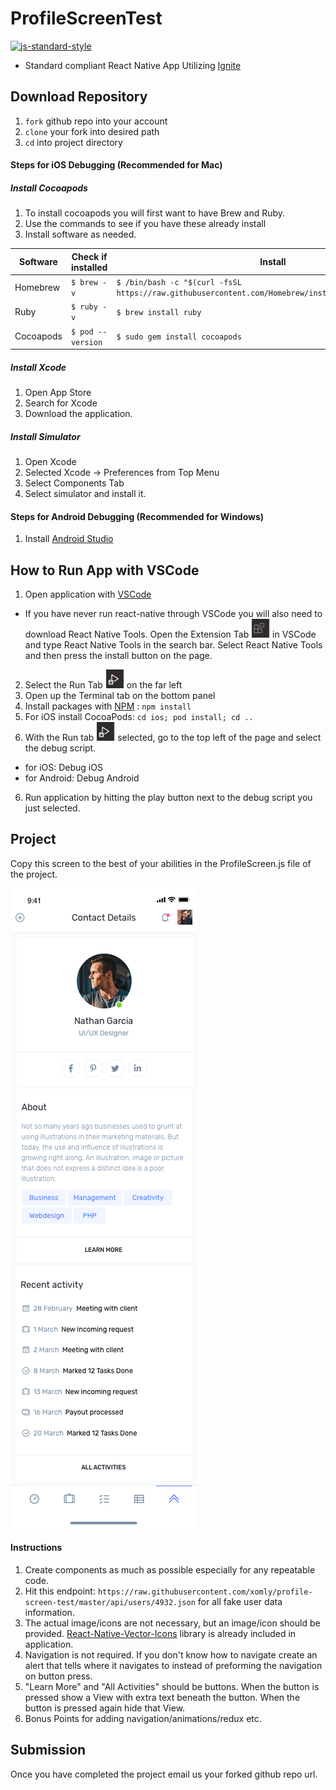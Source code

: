 #  ProfileScreenTest
[![js-standard-style](https://img.shields.io/badge/code%20style-standard-brightgreen.svg?style=flat)](http://standardjs.com/)

* Standard compliant React Native App Utilizing [Ignite](https://github.com/infinitered/ignite)

## Download Repository

1. `fork` github repo into your account
2. `clone` your fork into desired path
3. `cd` into project directory


#### Steps for iOS Debugging (Recommended for Mac)

##### Install Cocoapods
1. To install cocoapods you will first want to have Brew and Ruby.
2. Use the commands to see if you have these already install
3. Install software as needed.
 
 | Software |  Check if installed | Install |
 | --- | --- | --- |
 |Homebrew | `$ brew -v`|  `$ /bin/bash -c "$(curl -fsSL https://raw.githubusercontent.com/Homebrew/install/master/install.sh)"`|
|Ruby | `$ ruby -v` | `$ brew install ruby`|
|Cocoapods | `$ pod --version`| `$ sudo gem install cocoapods` |

##### Install Xcode 
1. Open App Store
2. Search for Xcode
3. Download the application.

##### Install Simulator
1. Open Xcode
2. Selected Xcode -> Preferences from Top Menu
3. Select Components Tab
4. Select simulator and install it.

#### Steps for Android Debugging (Recommended for Windows)
1. Install [Android Studio](https://developer.android.com/studio)

## How to Run App with VSCode

1. Open application with [VSCode](https://code.visualstudio.com/download)
  * If you have never run react-native through VSCode you will also need to download React Native Tools.  Open the Extension Tab ![image](./Docs/Images/Extension-Tab.png) in VSCode and type React Native Tools in the search bar.  Select React Native Tools and then press the install button on the page.
2. Select the Run Tab ![image](./Docs/Images/Run-Tab.png) on the far left
3. Open up the Terminal tab on the bottom panel
4. Install packages with [NPM](https://www.npmjs.com/get-npm) : `npm install` 
6. For iOS install CocoaPods:
  	`cd ios; pod install; cd ..`
5. With the Run tab ![image](./Docs/Images/Run-Tab.png) selected, go to the top left of the page and select the debug script. 
  * for iOS: Debug iOS
  * for Android: Debug Android
6. Run application by hitting the play button next to the debug script you just selected.


## Project
Copy this screen to the best of your abilities in the ProfileScreen.js file of the project.

![image](./Docs/Images/Profile-Screen.png)


#### Instructions

1. Create components as much as possible especially for any repeatable code.
2. Hit this endpoint: 
`https://raw.githubusercontent.com/xomly/profile-screen-test/master/api/users/4932.json` 
for all fake user data information.
3. The actual image/icons are not necessary, but an image/icon should be provided. [React-Native-Vector-Icons](https://github.com/oblador/react-native-vector-icons) library is already included in application.
4. Navigation is not required.  If you don't know how to navigate create an alert that tells where it navigates to instead of preforming the navigation on button press.
5. "Learn More" and "All Activities" should be buttons.  When the button is pressed show a View with extra text beneath the button.  When the button is pressed again hide that View.
6. Bonus Points for adding navigation/animations/redux etc.


## Submission

Once you have completed the project email us your forked github repo url.
